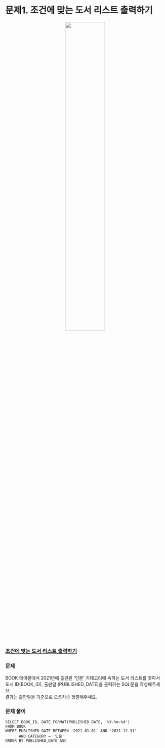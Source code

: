# 문제1.  조건에 맞는 도서 리스트 출력하기
<center><img src="https://user-images.githubusercontent.com/77037338/210046724-5f984c66-80c3-4c70-9fdc-32371e86c30c.png" width="50%" height="50%"></center>

### [조건에 맞는 도서 리스트 출력하기](https://school.programmers.co.kr/learn/courses/30/lessons/144853)

### 문제
BOOK 테이블에서 2021년에 출판된 '인문' 카테고리에 속하는 도서 리스트를 찾아서 도서 ID(BOOK_ID), 출판일 (PUBLISHED_DATE)을 출력하는 SQL문을 작성해주세요.<br>
결과는 출판일을 기준으로 오름차순 정렬해주세요.<br>

### 문제 풀이
```Mysql
SELECT BOOK_ID, DATE_FORMAT(PUBLISHED_DATE, '%Y-%m-%d')
FROM BOOK
WHERE PUBLISHED_DATE BETWEEN '2021-01-01' AND '2021-12-31'
      AND CATEGORY = '인문'
ORDER BY PUBLISHED_DATE ASC
```
